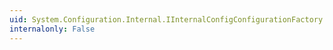 ```yaml
---
uid: System.Configuration.Internal.IInternalConfigConfigurationFactory.NormalizeLocationSubPath(System.String,System.Configuration.Internal.IConfigErrorInfo)
internalonly: False
---
```

